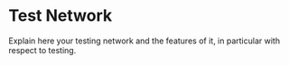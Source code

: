 # Test Network

Explain here your testing network and the features of it, in particular with respect to testing.